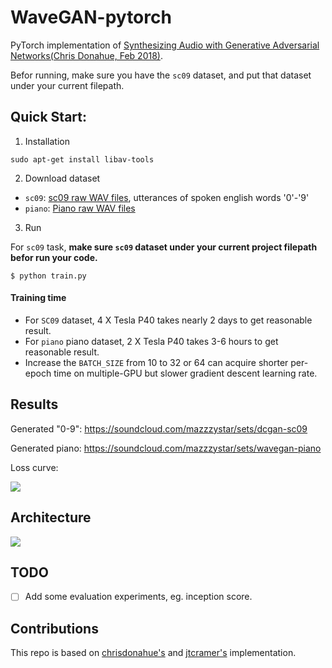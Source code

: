 # WaveGAN-pytorch
PyTorch implementation of [Synthesizing Audio with Generative Adversarial Networks(Chris Donahue, Feb 2018)](https://arxiv.org/abs/1802.04208).

Befor running, make sure you have the `sc09` dataset, and put that dataset under your current filepath.

## Quick Start:
1. Installation
```
sudo apt-get install libav-tools
```

2. Download dataset
* `sc09`: [sc09 raw WAV files](http://deepyeti.ucsd.edu/cdonahue/sc09.tar.gz), utterances of spoken english words '0'-'9'
* `piano`: [Piano raw WAV files](http://deepyeti.ucsd.edu/cdonahue/mancini_piano.tar.gz)

3. Run

For `sc09` task, **make sure `sc09` dataset under your current project filepath befor run your code.**
```
$ python train.py
```

#### Training time
* For `SC09` dataset, 4 X Tesla P40 takes nearly 2 days to get reasonable result.
* For `piano` piano dataset, 2 X Tesla P40 takes 3-6 hours to get reasonable result.
* Increase the `BATCH_SIZE` from 10 to 32 or 64 can acquire shorter per-epoch time on multiple-GPU but slower gradient descent learning rate.

## Results
Generated "0-9": https://soundcloud.com/mazzzystar/sets/dcgan-sc09

Generated piano: https://soundcloud.com/mazzzystar/sets/wavegan-piano

Loss curve:

![](imgs/loss_curve.png)

## Architecture
![](imgs/archi.png)

## TODO
* [ ] Add some evaluation experiments, eg. inception score.

## Contributions
This repo is based on [chrisdonahue's](https://github.com/chrisdonahue/wavegan) and [jtcramer's](https://github.com/jtcramer/wavegan) implementation.
